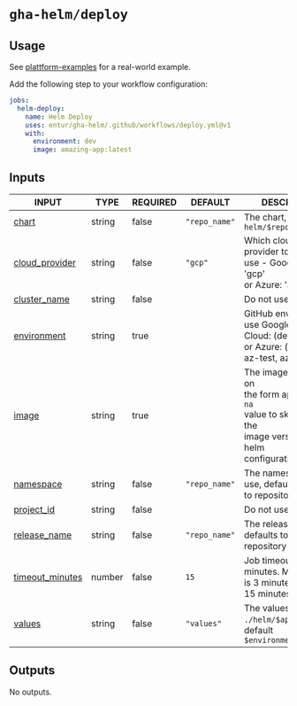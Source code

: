 # `gha-helm/deploy`

## Usage

See [plattform-examples](https://github.com/entur/plattform-examples/blob/main/.github/workflows/cd.yml) for a real-world example.

Add the following step to your workflow configuration:

```yml
jobs:
  helm-deploy:
    name: Helm Deploy
    uses: entur/gha-helm/.github/workflows/deploy.yml@v1
    with:
      environment: dev
      image: amazing-app:latest
```

## Inputs

<!-- AUTO-DOC-INPUT:START - Do not remove or modify this section -->

|                                     INPUT                                     |  TYPE  | REQUIRED |    DEFAULT    |                                                               DESCRIPTION                                                                |
|-------------------------------------------------------------------------------|--------|----------|---------------|------------------------------------------------------------------------------------------------------------------------------------------|
|                <a name="input_chart"></a>[chart](#input_chart)                | string |  false   | `"repo_name"` |                                              The chart, defaults to `helm/$repository_name`                                              |
|  <a name="input_cloud_provider"></a>[cloud_provider](#input_cloud_provider)   | string |  false   |    `"gcp"`    |                            Which cloud service provider to <br>use - Google Cloud: 'gcp' <br>or Azure: 'az'                              |
|     <a name="input_cluster_name"></a>[cluster_name](#input_cluster_name)      | string |  false   |               |                                                          Do not use this input                                                           |
|       <a name="input_environment"></a>[environment](#input_environment)       | string |   true   |               |                    GitHub environment to use Google <br>Cloud: (dev, tst, prd) or Azure: (az-dev, az-test, az-prod)                      |
|                <a name="input_image"></a>[image](#input_image)                | string |   true   |               | The image to deploy, on <br>the form app:tag. Use `na` <br>value to skip replacing the <br>image version in the helm <br>configuration.  |
|          <a name="input_namespace"></a>[namespace](#input_namespace)          | string |  false   | `"repo_name"` |                                          The namespace to use, defaults <br>to repository name                                           |
|        <a name="input_project_id"></a>[project_id](#input_project_id)         | string |  false   |               |                                                          Do not use this input                                                           |
|     <a name="input_release_name"></a>[release_name](#input_release_name)      | string |  false   | `"repo_name"` |                                            The release name, defaults to <br>repository name                                             |
| <a name="input_timeout_minutes"></a>[timeout_minutes](#input_timeout_minutes) | number |  false   |     `15`      |                              Job timeout in minutes. Minimum <br>is 3 minutes. Default is <br>15 minutes.                                |
|              <a name="input_values"></a>[values](#input_values)               | string |  false   |  `"values"`   |                                 The values file in `./helm/$app/env/`, <br>default `$environment.yaml`                                   |

<!-- AUTO-DOC-INPUT:END -->

## Outputs

<!-- AUTO-DOC-OUTPUT:START - Do not remove or modify this section -->
No outputs.
<!-- AUTO-DOC-OUTPUT:END -->
